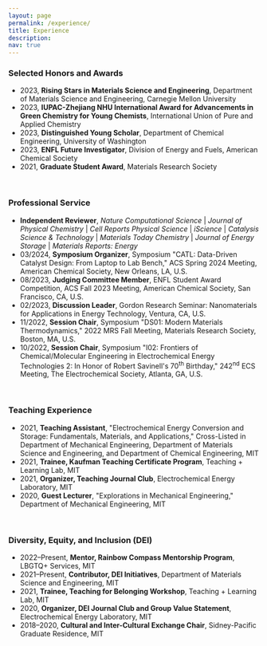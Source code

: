 ```yaml
---
layout: page
permalink: /experience/
title: Experience
description:
nav: true
---
```


### Selected Honors and Awards

* 2023, **Rising Stars in Materials Science and Engineering**, Department of Materials Science and Engineering, Carnegie Mellon University
* 2023, **IUPAC-Zhejiang NHU International Award for Advancements in Green Chemistry for Young Chemists**, International Union of Pure and Applied Chemistry
* 2023, **Distinguished Young Scholar**, Department of Chemical Engineering, University of Washington
* 2023, **ENFL Future Investigator**, Division of Energy and Fuels, American Chemical Society
* 2021, **Graduate Student Award**, Materials Research Society

<br>

### Professional Service

* **Independent Reviewer**,
*Nature Computational Science* | *Journal of Physical Chemistry* | *Cell Reports Physical Science* | *iScience* | *Catalysis Science & Technology* | *Materials Today Chemistry* | *Journal of Energy Storage* | *Materials Reports: Energy*
* 03/2024, **Symposium Organizer**, Symposium "CATL: Data-Driven Catalyst Design: From Laptop to Lab Bench," ACS Spring 2024 Meeting, American Chemical Society, New Orleans, LA, U.S.
* 08/2023, **Judging Committee Member**, ENFL Student Award Competition, ACS Fall 2023 Meeting, American Chemical Society, San Francisco, CA, U.S.
* 02/2023, **Discussion Leader**, Gordon Research Seminar: Nanomaterials for Applications in Energy Technology, Ventura, CA, U.S.
* 11/2022, **Session Chair**, Symposium "DS01: Modern Materials Thermodynamics," 2022 MRS Fall Meeting, Materials Research Society, Boston, MA, U.S.
* 10/2022, **Session Chair**, Symposium "I02: Frontiers of Chemical/Molecular Engineering in Electrochemical Energy Technologies 2: In Honor of Robert Savinell's 70<sup>th</sup> Birthday," 242<sup>nd</sup> ECS Meeting, The Electrochemical Society, Atlanta, GA, U.S.

<br>

### Teaching Experience

* 2021, **Teaching Assistant**, "Electrochemical Energy Conversion and Storage: Fundamentals, Materials, and Applications," Cross-Listed in Department of Mechanical Engineering, Department of Materials Science and Engineering, and Department of Chemical Engineering, MIT
* 2021, **Trainee, Kaufman Teaching Certificate Program**, Teaching + Learning Lab, MIT
* 2021, **Organizer, Teaching Journal Club**, Electrochemical Energy Laboratory, MIT
* 2020, **Guest Lecturer**, "Explorations in Mechanical Engineering," Department of Mechanical Engineering, MIT

<br>

### Diversity, Equity, and Inclusion (DEI)

* 2022–Present, **Mentor, Rainbow Compass Mentorship Program**, LBGTQ+ Services, MIT
* 2021–Present, **Contributor, DEI Initiatives**, Department of Materials Science and Engineering, MIT
* 2021, **Trainee, Teaching for Belonging Workshop**, Teaching + Learning Lab, MIT
* 2020, **Organizer, DEI Journal Club and Group Value Statement**, Electrochemical Energy Laboratory, MIT
* 2018–2020, **Cultural and Inter-Cultural Exchange Chair**, Sidney-Pacific Graduate Residence, MIT

